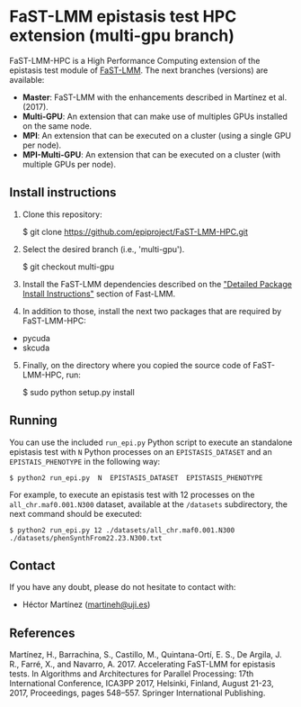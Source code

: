 # FaST-LMM epistasis test HPC extension (multi-gpu branch)

FaST-LMM-HPC is a High Performance Computing extension of the epistasis test
module of [FaST-LMM](https://github.com/MicrosoftGenomics/FaST-LMM). The next branches (versions) are available:
* __Master__: FaST-LMM with the enhancements described in Martínez et al. (2017).
* __Multi-GPU__: An extension that can make use of multiples GPUs installed on the same node.
* __MPI__: An extension that can be executed on a cluster (using a single GPU per node).
* __MPI-Multi-GPU__: An extension that can be executed on a cluster (with multiple GPUs per node).


Install instructions
---------------------

1) Clone this repository:

    $ git clone https://github.com/epiproject/FaST-LMM-HPC.git

2) Select the desired branch (i.e., 'multi-gpu').

    $ git checkout multi-gpu

3) Install the FaST-LMM dependencies described on the ["Detailed Package Install
Instructions"](https://github.com/MicrosoftGenomics/FaST-LMM) section of
Fast-LMM.

4) In addition to those, install the next two packages that are required by
FaST-LMM-HPC:

* pycuda
* skcuda

5) Finally, on the directory where you copied the source code of FaST-LMM-HPC,
run:

    $ sudo python setup.py install


Running
-------

You can use the included `run_epi.py` Python script to execute an standalone
epistasis test with `N` Python processes on an `EPISTASIS_DATASET` and an
`EPISTAIS_PHENOTYPE` in the following way:

    $ python2 run_epi.py  N  EPISTASIS_DATASET  EPISTASIS_PHENOTYPE

For example, to execute an epistasis test with 12 processes on the
`all_chr.maf0.001.N300` dataset, available at the `/datasets` subdirectory, the
next command should be executed:

    $ python2 run_epi.py 12 ./datasets/all_chr.maf0.001.N300 ./datasets/phenSynthFrom22.23.N300.txt


Contact
-------

If you have any doubt, please do not hesitate to contact with:
* Héctor Martínez (<martineh@uji.es>)


References
----------

Martínez, H., Barrachina, S., Castillo, M., Quintana-Ortí, E. S., De Argila, J. R., Farré, X., and Navarro, A. 2017. Accelerating FaST-LMM for epistasis tests. In Algorithms and Architectures for Parallel Processing: 17th International Conference, ICA3PP 2017, Helsinki, Finland, August 21-23, 2017, Proceedings, pages 548–557. Springer International Publishing.
